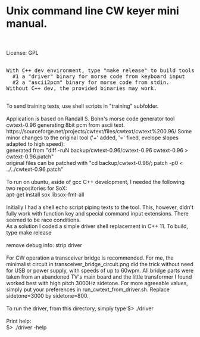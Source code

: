 <h1>Unix command line CW keyer mini manual.</h1>
<br><br>
License: GPL
<br><br>
<pre>
With C++ dev environment, type "make release" to build tools, which are
  #1 a "driver" binary for morse code from keyboard input
  #2 a "ascii2pcm" binary for morse code from stdin.
Without C++ dev, the provided binaries may work.
</pre>
<br>
To send training texts, use shell scripts in "training" subfolder.
<br><br>
Application is based on Randall S. Bohn's morse code generator tool cwtext-0.96 generating 8bit pcm from ascii text.<br>
https://sourceforge.net/projects/cwtext/files/cwtext/cwtext%200.96/
Some minor changes to the original tool ('+' added, '=' fixed, evelope slopes adapted to high speed):<br>
generated from "diff -ruN backup/cwtext-0.96/cwtext-0.96 cwtext-0.96 > cwtext-0.96.patch"<br>
original files can be patched with "cd backup/cwtext-0.96/; patch -p0 < ../../cwtext-0.96.patch"<br>
<br>
To run on ubuntu, aside of gcc C++ development, I needed the following two repositories for SoX:<br>
apt-get install sox libsox-fmt-all<br>
<br>
Initially I had a shell echo script piping texts to the tool. This, however, didn't fully work with function key and special
command input extensions. There seemed to be race conditions.
<br>
As a solution I coded a simple driver shell replacement in C++ 11. To build, type
make release
<br><br>
remove debug info:
strip driver
<br><br>
For CW operation a transceiver bridge is recommended. For me, the minimalist circuit in
transceiver_bridge_circuit.png did the trick without need for USB or power supply, with speeds
of up to 60wpm. All bridge parts were taken from an abandoned TV's main board and the little transformer
I found worked best with high pitch 3000Hz sidetone. For more agreeable values, simply put your preferences
in run_cwtext_from_driver.sh. Replace sidetone=3000 by sidetone=800.
<br><br>
To run the driver, from this directory, simply type
$> ./driver <br>
<br>
Print help:<br>
$> ./driver -help 
<br>
